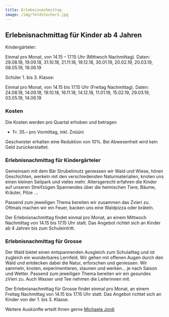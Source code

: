 ```yaml
---
title: Erlebnisnachmittag
image: /img/feldstecher2.jpg
---
```


## Erlebnisnachmittag für Kinder ab 4 Jahren

Kindergärteler:

Einmal pro Monat, von 14.15 – 17.15 Uhr (Mittwoch Nachmittag). Daten: 29.08.18, 19.09.18, 31.10.18, 21.11.18, 19.12.18, 30.01.19, 20.02.19, 20.03.19, 08.05.19, 19.06.19

Schüler 1. bis 3. Klasse:

Einmal pro Monat, von 14.15 bis 17.15 Uhr (Freitag Nachmittag). Daten: 24.08.18, 14.09.18, 19.10.18, 16.11.18, 14.12.18, 11.01.19, 15.02.19, 29.03.19, 03.05.19, 14.06.19

### Kosten

Die Kosten werden pro Quartal erhoben und betragen

- Fr. 35.– pro Vormittag, inkl. Znüüni

Geschwister erhalten eine Reduktion von 10%.
Bei Abwesenheit wird kein Geld zurückerstattet.

### Erlebnisnachmittag für Kindergärteler

Gemeinsam mit dem Bär Strubelimutz geniessen wir Wald und
Wiese, hören Geschichten, werkeln mit den verschiedensten
Naturmaterialien, knoten uns einen kleinen Seilpark und vieles
mehr. Altersgerecht erfahren die Kinder auf unseren Streifzügen
Spannendes über die heimischen Tiere, Bäume, Kräuter, Pilze …

Passend zum jeweiligen Thema bereiten wir zusammen das Zvieri
zu. Oftmals machen wir ein Feuer, backen uns eine Waldpizza
oder bräteln.

Der Erlebnisnachmittag findet einmal pro Monat, an einem
Mittwoch Nachmittag von 14.15 bis 17.15 Uhr statt. Das Angebot
richtet sich an Kinder ab 4 Jahren bis zum Schuleintritt.

### Erlebnisnachmittag für Grosse

Der Wald bietet einen entspannenden Ausgleich zum Schulalltag
und ist zugleich ein wunderbares Lernfeld. Wir gehen mit offenen
Augen durch den Wald und entdecken dabei die Natur, erforschen
und geniessen. Wir sammeln, knoten, experimentieren, staunen
und werken… je nach Saison und Wetter.
Passend zum jeweiligen Thema bereiten wir ein gesundes zVieri
zu. Auch Wasser und Tee nehmen die Leiterinnen mit.

Der Erlebnisnachmittag für Grosse findet einmal pro Monat, an
einem Freitag Nachmittag von 14.15 bis 17.15 Uhr statt. Das
Angebot richtet sich an Kinder von der 1. bis 3. Klasse.

Weitere Auskünfte erteilt Ihnen gerne <a href="/contact">Michaela Jordi</a>
